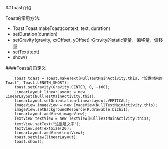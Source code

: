 ##Toast介绍

Toast的常用方法:    

* Toast Toast.makeToast(context, text, duration) 
* setDuration(duration)
* setGravity(gravity, xxOffset, yOffset) :Grsvity的static变量，偏移量，偏移量
* setText(text)
* show()


####Toast的自定义   

        Toast toast = Toast.makeText(NullTestMainActivity.this, "设置时间的Toast", Toast.LENGTH_SHORT);
        toast.setGravity(Gravity.CENTER, 0, -100);
        LinearLayout linearLayout = new LinearLayout(NullTestMainActivity.this);
        linearLayout.setOrientation(LinearLayout.VERTICAL);
        ImageView imageView = new ImageView(NullTestMainActivity.this);
        imageView.setBackgroundResource(R.drawable.bizhi1);
        linearLayout.addView(imageView);
        TextView textView = new TextView(NullTestMainActivity.this);
        textView.setText("这里是文字");
        textView.setTextSize(20);
        linearLayout.addView(textView);
        toast.setView(linearLayout);
        toast.show();

